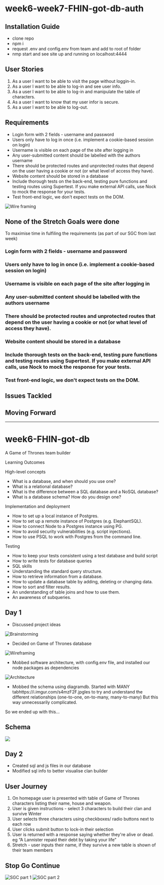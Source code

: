 # week6-week7-FHIN-got-db-auth

## Installation Guide
- clone repo
- npm i
- request .env and config.env from team and add to root of folder
- nmp start and see site up and running on localhost:4444


## User Stories
1. As a user I want to be able to visit the page without loggin-in.
2. As a user I want to be able to log-in and see user info.
3. As a user I want to be able to log-in and manipulate the table of characters.
4. As a user I want to know that my user infor is secure.
5. As a user I want to be able to log-out.

## Requirements

- Login form with 2 fields - username and password
- Users only have to log in once (i.e. implement a cookie-based session on login)
- Username is visible on each page of the site after logging in
- Any user-submitted content should be labelled with the authors username
- There should be protected routes and unprotected routes that depend on the user having a cookie or not (or what level of access they have).
- Website content should be stored in a database
- Include thorough tests on the back-end, testing pure functions and testing routes using Supertest. If you make external API calls, use Nock to mock the response for your tests.
- Test front-end logic, we don't expect tests on the DOM.

![Wire framing](https://i.imgur.com/bpEcM2s.jpg)

## None of the Stretch Goals were done

To maximise time in fulfiling the requirements (as part of our SGC from last week)

### Login form with 2 fields - username and password

### Users only have to log in once (i.e. implement a cookie-based session on login)

### Username is visible on each page of the site after logging in

### Any user-submitted content should be labelled with the authors username

### There should be protected routes and unprotected routes that depend on the user having a cookie or not (or what level of access they have).

### Website content should be stored in a database

### Include thorough tests on the back-end, testing pure functions and testing routes using Supertest. If you make external API calls, use Nock to mock the response for your tests.

### Test front-end logic, we don't expect tests on the DOM.

## Issues Tackled

## Moving Forward


---

# week6-FHIN-got-db
A Game of Thrones team builder

Learning Outcomes 

High-level concepts

- What is a database, and when should you use one?
- What is a relational database?
- What is the difference between a SQL database and a NoSQL database?
- What is a database schema? How do you design one?

Implementation and deployment

- How to set up a local instance of Postgres.
- How to set up a remote instance of Postgres (e.g. ElephantSQL).
- How to connect Node to a Postgres instance using PG.
- How to avoid security vulnerabilities (e.g. script injections).
- How to use PSQL to work with Postgres from the command line.

Testing

- How to keep your tests consistent using a test database and build script
- How to write tests for database queries
- SQL skills
- Understanding the standard query structure.
- How to retrieve information from a database.
- How to update a database table by adding, deleting or changing data.
- How to sort and filter results.
- An understanding of table joins and how to use them.
- An awareness of subqueries.


## Day 1

- Discussed project ideas

![Brainstorming](https://i.imgur.com/SXUWI5W.jpg)

- Decided on Game of Thrones database

![Wireframing](https://i.imgur.com/3BSuwHu.jpg)

- Mobbed software architecture, with config.env file, and installed our node packages as dependencies

![Architecture](https://i.imgur.com/s4mzF2F.jpg)

- Mobbed the schema using diagramdb. Started with MANY tabhttps://i.imgur.com/s4mzF2F.jpgles to try and understand the different relationships (one-to-one, on-to-many, many-to-many) But this way unnecessarily complicated. 

So we ended up with this...

## Schema
![](https://i.imgur.com/x5UV9Z6.png)

## Day 2 

- Created sql and js files in our database
- Modified sql info to better visualise clan builder

## User Journey

1. On homepage user is presented with table of Game of Thrones characters listing their name, house and weapon.
2. User is given instructions - select 3 characters to build their clan and survive Winter
3. User selects three characters using checkboxes/ radio buttons next to each row
4. User clicks submit button to lock-in their selection
5. User is returned with a response saying whether they're alive or dead. eg “A Lannister repaid their debt by taking your life”
6. Stretch - user inputs their name, if they survive a new table is shown of their team members

## Stop Go Continue

![SGC part 1](https://i.imgur.com/cmeVYTJ.jpg)
![SGC part 2](https://i.imgur.com/rFPtNgB.jpg)
